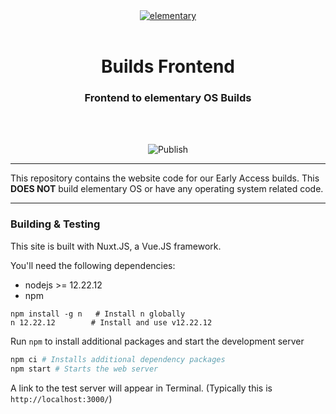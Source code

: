<div align="center">
  <a href="https://builds.elementary.io" align="center">
    <center align="center">
      <img src="./static/elementary.svg" alt="elementary" align="center">
    </center>
  </a>
  <br>
  <h1 align="center"><center>Builds Frontend</center></h1>
  <h3 align="center"><center>Frontend to elementary OS Builds</center></h3>
  <br>
  <br>
</div>

<p align="center">
  <img src="https://github.com/elementary/builds/workflows/Publish/badge.svg" alt="Publish">
</p>

---

This repository contains the website code for our Early Access builds. This
**DOES NOT** build elementary OS or have any operating system related code.

---

### Building & Testing
This site is built with Nuxt.JS, a Vue.JS framework.

You'll need the following dependencies:
* nodejs >= 12.22.12
* npm

```
npm install -g n   # Install n globally
n 12.22.12        # Install and use v12.22.12 
```

Run `npm` to install additional packages and start the development server

```sh
npm ci # Installs additional dependency packages
npm start # Starts the web server
```

A link to the test server will appear in Terminal. (Typically this is `http://localhost:3000/`)
